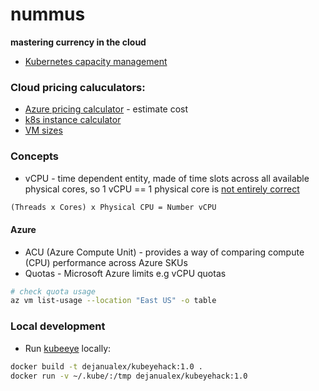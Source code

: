 # nummus
**mastering currency in the cloud**

* [Kubernetes capacity management](https://faun.pub/kubernetes-capacity-management-resources-and-metrics-d449d65955cb)

### Cloud pricing caluculators:

* [Azure pricing calculator](https://azure.microsoft.com/en-us/pricing/calculator/) - estimate cost
* [k8s instance calculator](https://learnk8s.io/kubernetes-instance-calculator)
* [VM sizes](https://learn.microsoft.com/en-us/azure/virtual-machines/sizes-b-series-burstable)

### Concepts

* vCPU - time dependent entity, made of time slots across all available physical cores, so 1 vCPU == 1 physical core is [not entirely correct](https://www.datacenters.com/news/what-is-a-vcpu-and-how-do-you-calculate-vcpu-to-cpu)
```latex
(Threads x Cores) x Physical CPU = Number vCPU
```

#### Azure
* ACU (Azure Compute Unit) - provides a way of comparing compute (CPU) performance across Azure SKUs
* Quotas - Microsoft Azure limits e.g  vCPU quotas
```bash
# check quota usage
az vm list-usage --location "East US" -o table
```

### Local development

* Run [kubeeye](https://github.com/kubesphere/kubeeye) locally:
```bash
docker build -t dejanualex/kubeyehack:1.0 .
docker run -v ~/.kube/:/tmp dejanualex/kubeyehack:1.0
```